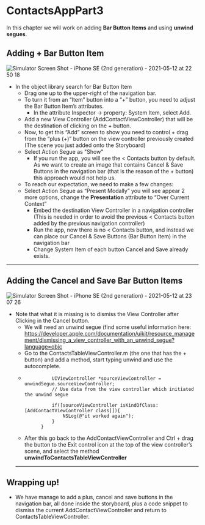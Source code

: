 # ContactsAppPart3
  In this chapter we will work on adding **Bar Button Items** and using **unwind segues**.

## Adding + Bar Button Item 
![Simulator Screen Shot - iPhone SE (2nd generation) - 2021-05-12 at 22 50 18](https://user-images.githubusercontent.com/4823319/117979647-7e375380-b376-11eb-9c27-7e045c7487cd.png)
* In the object library search for Bar Button Item
	* Drag one up to the upper-right of the navigation bar.
	* To turn it from an “Item” button into a “+” button, you need to adjust the Bar Button Item’s attributes.
	  *	In the attribute Inspector -> property: System Item, select Add.
  * Add a new View Controller (AddContactViewController) that will be the destination of clicking on the + button.
  * Now, to get this “Add” screen to show you need to control + drag from the “plus (+)” button on the view controller previously created (The scene you just added onto the Storyboard) 
  * Select Action Segue as "Show" 
    * If you run the app, you will see  the < Contacts button by default. As we want to create an image that contains Cancel & Save Buttons in the navigation bar (that is the reason of the + button) this approach would not help us.
  * To reach our expectation, we need to make a few changes:
  * Select Action Segue as “Present Modally” you will see appear 2 more options, change the **Presentation** attribute to “Over Current Context”
    * Embed the destination View Controller in a navigation controller (This is needed in order to avoid the previous < Contacts button added by the previous navigation controller)
    * Run the app, now there is no < Contacts button, and instead we can place our Cancel & Save Buttons (Bar Button Item) in the navigation bar
    * Change System Item of each button  Cancel and Save already exists.
  
--------------

## Adding the Cancel and Save Bar Button Items
![Simulator Screen Shot - iPhone SE (2nd generation) - 2021-05-12 at 23 07 26](https://user-images.githubusercontent.com/4823319/117980104-f30a8d80-b376-11eb-9c1f-6c3f379c8b29.png)
* Note that what it is missing is to dismiss the View Controller after Clicking in the Cancel button.
  * We will need an unwind segue (find some useful information here: https://developer.apple.com/documentation/uikit/resource_management/dismissing_a_view_controller_with_an_unwind_segue?language=objc
  * Go to the ContactsTableViewController.m (the one that has the + button) and add a method, start typing unwind and use the autocomplete.
  * ```- (IBAction)unwindToContactsTableViewController:(UIStoryboardSegue *)unwindSegue {
              UIViewController *sourceViewController = unwindSegue.sourceViewController;
              // Use data from the view controller which initiated the unwind segue

              if([sourceViewController isKindOfClass:[AddContactViewController class]]){
                  NSLog(@"it worked again");
              }
          }
     ```
  * After this go back to the AddContactViewController and Ctrl + drag the button to the Exit control icon at the top of the view controller’s scene, and select the method **unwindToContactsTableViewController** 
  --------------

## Wrapping up!
* We have manage to add a plus, cancel and save buttons in the navigation bar, all done inside the storyboard, plus a code snippet to dismiss the current AddContactViewController and return to ContactsTableViewController.



  
  
  
  
